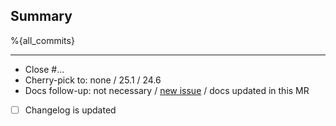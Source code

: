 ## Summary

%{all_commits}

<!--
Reminder:
- Ensure proposed changes are tested in CI
- Ensure docstrings and comments are up to date
- Update changelog if you want a mention in release notes
-->

---

- Close #...
- Cherry-pick to: none / 25.1 / 24.6
- Docs follow-up: not necessary / [new issue](https://git.picodata.io/core/picodata/-/issues/new?issuable_template=followup) / docs updated in this MR
- [ ] Changelog is updated

<!--
- Follow-up for !...
- Depends on !...
- See also ...
-->
